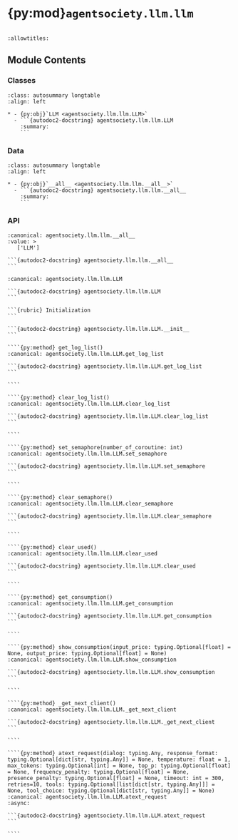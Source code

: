 # {py:mod}`agentsociety.llm.llm`

```{py:module} agentsociety.llm.llm
```

```{autodoc2-docstring} agentsociety.llm.llm
:allowtitles:
```

## Module Contents

### Classes

````{list-table}
:class: autosummary longtable
:align: left

* - {py:obj}`LLM <agentsociety.llm.llm.LLM>`
  - ```{autodoc2-docstring} agentsociety.llm.llm.LLM
    :summary:
    ```
````

### Data

````{list-table}
:class: autosummary longtable
:align: left

* - {py:obj}`__all__ <agentsociety.llm.llm.__all__>`
  - ```{autodoc2-docstring} agentsociety.llm.llm.__all__
    :summary:
    ```
````

### API

````{py:data} __all__
:canonical: agentsociety.llm.llm.__all__
:value: >
   ['LLM']

```{autodoc2-docstring} agentsociety.llm.llm.__all__
```

````

`````{py:class} LLM(config: agentsociety.configs.LLMRequestConfig)
:canonical: agentsociety.llm.llm.LLM

```{autodoc2-docstring} agentsociety.llm.llm.LLM
```

```{rubric} Initialization
```

```{autodoc2-docstring} agentsociety.llm.llm.LLM.__init__
```

````{py:method} get_log_list()
:canonical: agentsociety.llm.llm.LLM.get_log_list

```{autodoc2-docstring} agentsociety.llm.llm.LLM.get_log_list
```

````

````{py:method} clear_log_list()
:canonical: agentsociety.llm.llm.LLM.clear_log_list

```{autodoc2-docstring} agentsociety.llm.llm.LLM.clear_log_list
```

````

````{py:method} set_semaphore(number_of_coroutine: int)
:canonical: agentsociety.llm.llm.LLM.set_semaphore

```{autodoc2-docstring} agentsociety.llm.llm.LLM.set_semaphore
```

````

````{py:method} clear_semaphore()
:canonical: agentsociety.llm.llm.LLM.clear_semaphore

```{autodoc2-docstring} agentsociety.llm.llm.LLM.clear_semaphore
```

````

````{py:method} clear_used()
:canonical: agentsociety.llm.llm.LLM.clear_used

```{autodoc2-docstring} agentsociety.llm.llm.LLM.clear_used
```

````

````{py:method} get_consumption()
:canonical: agentsociety.llm.llm.LLM.get_consumption

```{autodoc2-docstring} agentsociety.llm.llm.LLM.get_consumption
```

````

````{py:method} show_consumption(input_price: typing.Optional[float] = None, output_price: typing.Optional[float] = None)
:canonical: agentsociety.llm.llm.LLM.show_consumption

```{autodoc2-docstring} agentsociety.llm.llm.LLM.show_consumption
```

````

````{py:method} _get_next_client()
:canonical: agentsociety.llm.llm.LLM._get_next_client

```{autodoc2-docstring} agentsociety.llm.llm.LLM._get_next_client
```

````

````{py:method} atext_request(dialog: typing.Any, response_format: typing.Optional[dict[str, typing.Any]] = None, temperature: float = 1, max_tokens: typing.Optional[int] = None, top_p: typing.Optional[float] = None, frequency_penalty: typing.Optional[float] = None, presence_penalty: typing.Optional[float] = None, timeout: int = 300, retries=10, tools: typing.Optional[list[dict[str, typing.Any]]] = None, tool_choice: typing.Optional[dict[str, typing.Any]] = None)
:canonical: agentsociety.llm.llm.LLM.atext_request
:async:

```{autodoc2-docstring} agentsociety.llm.llm.LLM.atext_request
```

````

`````

